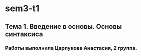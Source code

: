 # sem3-t1
## Тема 1. Введение в основы. Основы синтаксиса
### Работы выполнила Царлукова Анастасия, 2 группа.
